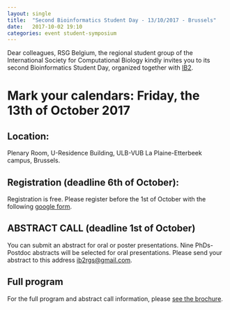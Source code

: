 ```yaml
---
layout: single
title:  "Second Bioinformatics Student Day - 13/10/2017 - Brussels"
date:   2017-10-02 19:10
categories: event student-symposium
---
```


Dear colleagues,
RSG Belgium, the regional student group of the International Society for Computational Biology kindly invites you to its second Bioinformatics Student Day, organized together with [IB2][ib2].

# **Mark your calendars: Friday, the 13th of October 2017**

## Location:
Plenary Room, U-Residence Building, ULB-VUB La Plaine-Etterbeek campus, Brussels.

## Registration (deadline 6th of October):
Registration is free. Please register before the 1st of October with the following [google form][form].

## ABSTRACT CALL (deadline 1st of October)
You can submit an abstract for oral or poster presentations. Nine PhDs-Postdoc abstracts will be selected for oral presentations. Please send your abstract to this address <ib2rgs@gmail.com>.

## Full program
For the full program and abstract call information, please [see the brochure][brochure-link].

[ib2]: http://ibsquare.be/
[form]: https://goo.gl/forms/nJ2ZNCqt13URjsk03
[brochure-link]: /assets/pdf/IB2RSGprogram.pdf

